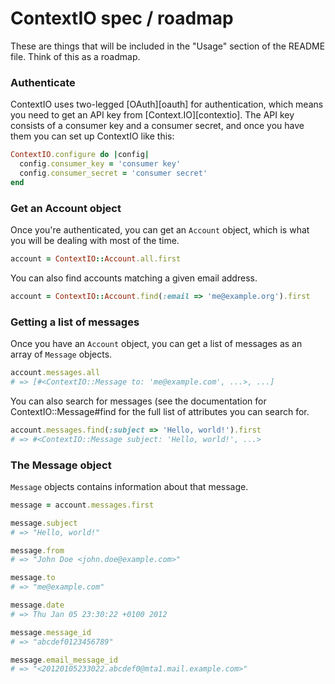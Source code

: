 ContextIO spec / roadmap
========================

These are things that will be included in the "Usage" section of the README
file. Think of this as a roadmap.

### Authenticate

ContextIO uses two-legged [OAuth][oauth] for authentication, which means you
need to get an API key from [Context.IO][contextio]. The API key consists of a
consumer key and a consumer secret, and once you have them you can set up
ContextIO like this:

```ruby
ContextIO.configure do |config|
  config.consumer_key = 'consumer key'
  config.consumer_secret = 'consumer secret'
end
```

### Get an Account object

Once you're authenticated, you can get an `Account` object, which is what you
will be dealing with most of the time.

```ruby
account = ContextIO::Account.all.first
```

You can also find accounts matching a given email address.

```ruby
account = ContextIO::Account.find(:email => 'me@example.org').first
```

### Getting a list of messages

Once you have an `Account` object, you can get a list of messages as an array
of `Message` objects.

```ruby
account.messages.all
# => [#<ContextIO::Message to: 'me@example.com', ...>, ...]
```

You can also search for messages (see the documentation for
ContextIO::Message#find for the full list of attributes you can search for.

```ruby
account.messages.find(:subject => 'Hello, world!').first
# => #<ContextIO::Message subject: 'Hello, world!', ...>
```

### The Message object

`Message` objects contains information about that message.

```ruby
message = account.messages.first

message.subject
# => "Hello, world!"

message.from
# => "John Doe <john.doe@example.com>"

message.to
# => "me@example.com"

message.date
# => Thu Jan 05 23:30:22 +0100 2012

message.message_id
# => "abcdef0123456789"

message.email_message_id
# => "<20120105233022.abcdef0@mta1.mail.example.com>"

